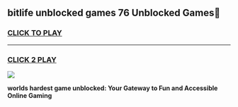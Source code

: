
## bitlife unblocked games 76 Unblocked Games👋
<h3>
<a href="https://premium.freeplayer.one?title=bitlife_unblocked_games_76&ref=16F">CLICK TO PLAY</a></h3>
<hr>

<h3>
<a href="https://premium.freeplayer.one?title=bitlife_unblocked_games_76&ref=16F">CLICK 2 PLAY</a>
  
</h3>

<a href="https://premium.freeplayer.one?title=bitlife_unblocked_games_76&ref=16F/"><img src="https://clearcache.store/games.png"></a>


**worlds hardest game unblocked: Your Gateway to Fun and Accessible Online Gaming**

